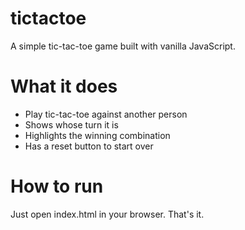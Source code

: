 # tictactoe
A simple tic-tac-toe game built with vanilla JavaScript.

# What it does

- Play tic-tac-toe against another person
- Shows whose turn it is
- Highlights the winning combination
- Has a reset button to start over

# How to run
Just open index.html in your browser. That's it.
